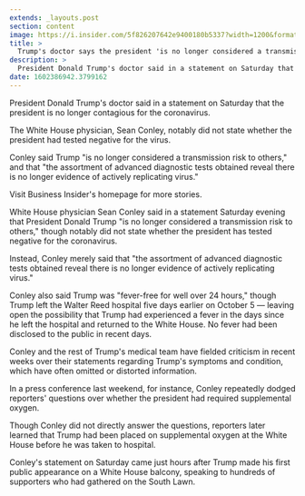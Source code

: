 ```yaml
--- 
extends: _layouts.post 
section: content 
image: https://i.insider.com/5f826207642e9400180b5337?width=1200&format=jpeg 
title: > 
  Trump's doctor says the president 'is no longer considered a transmission risk,' though doesn't say whether he tested negative 
description: > 
  President Donald Trump's doctor said in a statement on Saturday that the president is no longer contagious for the coronavirus.The White House physician, Sean Conley, notably did not state whether the president had tested negative for the virus.Conley said Trump "is no longer considered a transmission risk to others," and that "the assortment of advanced diagnostic tests obtained reveal there is no longer evidence of actively replicating virus."White House physician Sean Conley said in a statement Saturday evening that President Donald Trump "is no longer considered a transmission risk to others," though notably did not state whether the president has tested negative for the coronavirus.In a press conference last weekend, for instance, Conley repeatedly dodged reporters' questions over whether the president had required supplemental oxygen. 
date: 1602386942.3799162 
--- 
```

President Donald Trump's doctor said in a statement on Saturday that the president is no longer contagious for the coronavirus.

The White House physician, Sean Conley, notably did not state whether the president had tested negative for the virus.

Conley said Trump "is no longer considered a transmission risk to others," and that "the assortment of advanced diagnostic tests obtained reveal there is no longer evidence of actively replicating virus."

Visit Business Insider's homepage for more stories.

White House physician Sean Conley said in a statement Saturday evening that President Donald Trump "is no longer considered a transmission risk to others," though notably did not state whether the president has tested negative for the coronavirus.

Instead, Conley merely said that "the assortment of advanced diagnostic tests obtained reveal there is no longer evidence of actively replicating virus."

Conley also said Trump was "fever-free for well over 24 hours," though Trump left the Walter Reed hospital five days earlier on October 5 — leaving open the possibility that Trump had experienced a fever in the days since he left the hospital and returned to the White House. No fever had been disclosed to the public in recent days.

Conley and the rest of Trump's medical team have fielded criticism in recent weeks over their statements regarding Trump's symptoms and condition, which have often omitted or distorted information.

In a press conference last weekend, for instance, Conley repeatedly dodged reporters' questions over whether the president had required supplemental oxygen.

Though Conley did not directly answer the questions, reporters later learned that Trump had been placed on supplemental oxygen at the White House before he was taken to hospital.

Conley's statement on Saturday came just hours after Trump made his first public appearance on a White House balcony, speaking to hundreds of supporters who had gathered on the South Lawn.